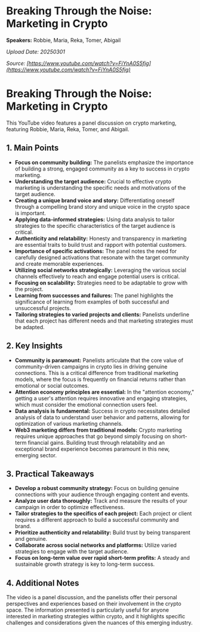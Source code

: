 # Breaking Through the Noise: Marketing in Crypto

**Speakers:** Robbie, Maria, Reka, Tomer, Abigail


*Upload Date: 20250301*

*Source: [https://www.youtube.com/watch?v=FiYnA0S5fig](https://www.youtube.com/watch?v=FiYnA0S5fig)*

# Breaking Through the Noise: Marketing in Crypto

This YouTube video features a panel discussion on crypto marketing, featuring Robbie, Maria, Reka, Tomer, and Abigail.

## 1. Main Points

* **Focus on community building:**  The panelists emphasize the importance of building a strong, engaged community as a key to success in crypto marketing.
* **Understanding the target audience:**  Crucial to effective crypto marketing is understanding the specific needs and motivations of the target audience.
* **Creating a unique brand voice and story:**  Differentiating oneself through a compelling brand story and unique voice in the crypto space is important.
* **Applying data-informed strategies:** Using data analysis to tailor strategies to the specific characteristics of the target audience is critical.
* **Authenticity and relatability:**  Honesty and transparency in marketing are essential traits to build trust and rapport with potential customers.
* **Importance of specific activations:** The panel notes the need for carefully designed activations that resonate with the target community and create memorable experiences.
* **Utilizing social networks strategically:** Leveraging the various social channels effectively to reach and engage potential users is critical.
* **Focusing on scalability:** Strategies need to be adaptable to grow with the project.
* **Learning from successes and failures:**  The panel highlights the significance of learning from examples of both successful and unsuccessful projects.
* **Tailoring strategies to varied projects and clients:** Panelists underline that each project has different needs and that marketing strategies must be adapted.

## 2. Key Insights

* **Community is paramount:** Panelists articulate that the core value of community-driven campaigns in crypto lies in driving genuine connections.   This is a critical difference from traditional marketing models, where the focus is frequently on financial returns rather than emotional or social outcomes.
* **Attention economy principles are essential:**  In the "attention economy," getting a user's attention requires innovative and engaging strategies, which must consider the emotional connection users feel.
* **Data analysis is fundamental:** Success in crypto necessitates detailed analysis of data to understand user behavior and patterns, allowing for optimization of various marketing channels.
* **Web3 marketing differs from traditional models:** Crypto marketing requires unique approaches that go beyond simply focusing on short-term financial gains. Building trust through relatability and an exceptional brand experience becomes paramount in this new, emerging sector.


## 3. Practical Takeaways

* **Develop a robust community strategy:** Focus on building genuine connections with your audience through engaging content and events.
* **Analyze user data thoroughly:** Track and measure the results of your campaign in order to optimize effectiveness.
* **Tailor strategies to the specifics of each project:** Each project or client requires a different approach to build a successful community and brand.
* **Prioritize authenticity and relatability:** Build trust by being transparent and genuine.
* **Collaborate across social networks and platforms:** Utilize varied strategies to engage with the target audience.
* **Focus on long-term value over rapid short-term profits:** A steady and sustainable growth strategy is key to long-term success.


## 4. Additional Notes

The video is a panel discussion, and the panelists offer their personal perspectives and experiences based on their involvement in the crypto space. The information presented is particularly useful for anyone interested in marketing strategies within crypto, and it highlights specific challenges and considerations given the nuances of this emerging industry.